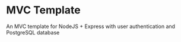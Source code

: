 # MVC Template

An MVC template for NodeJS + Express with user authentication and PostgreSQL database